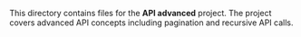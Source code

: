 This directory contains files for the **API advanced** project. The project covers advanced API concepts
including pagination and recursive API calls.